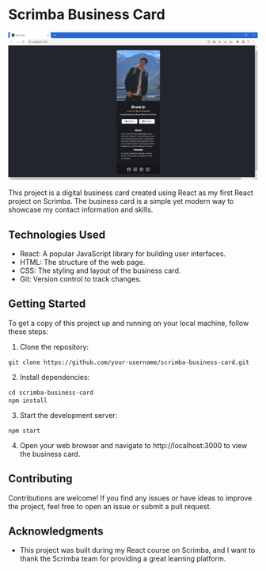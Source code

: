 # Scrimba Business Card

![Scrimba Business Card Screenshot](/screenshot/screenshot.PNG)

This project is a digital business card created using React as my first React project on Scrimba. The business card is a simple yet modern way to showcase my contact information and skills.

## Technologies Used

- React: A popular JavaScript library for building user interfaces.
- HTML: The structure of the web page.
- CSS: The styling and layout of the business card.
- Git: Version control to track changes.

## Getting Started

To get a copy of this project up and running on your local machine, follow these steps:

1. Clone the repository:

```
git clone https://github.com/your-username/scrimba-business-card.git
```

2. Install dependencies:

```
cd scrimba-business-card
npm install
```

3. Start the development server:

```
npm start
```

4. Open your web browser and navigate to http://localhost:3000 to view the business card.

## Contributing

Contributions are welcome! If you find any issues or have ideas to improve the project, feel free to open an issue or submit a pull request.


## Acknowledgments

- This project was built during my React course on Scrimba, and I want to thank the Scrimba team for providing a great learning platform.


